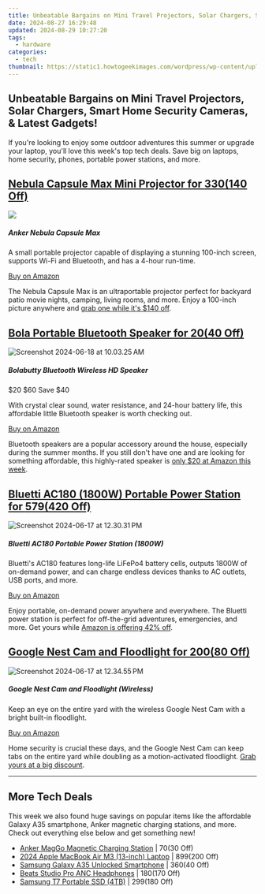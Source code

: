 ```yaml
---
title: Unbeatable Bargains on Mini Travel Projectors, Solar Chargers, Smart Home Security Cameras, & Latest Gadgets!
date: 2024-08-27 16:29:48
updated: 2024-08-29 10:27:20
tags:
  - hardware
categories:
  - tech
thumbnail: https://static1.howtogeekimages.com/wordpress/wp-content/uploads/2024/06/copy-of-copy-of-tri-fold-1920px-header-2.jpg
---
```


## Unbeatable Bargains on Mini Travel Projectors, Solar Chargers, Smart Home Security Cameras, & Latest Gadgets!

If you're looking to enjoy some outdoor adventures this summer or upgrade your laptop, you'll love this week's top tech deals. Save big on laptops, home security, phones, portable power stations, and more.

## [Nebula Capsule Max Mini Projector for $330 ($140 Off)](https://www.amazon.com/dp/B07TF834PT?th=1&tag=hotoge-20&ascsubtag=UUhtgUeUpU2003672&asc%5Frefurl=https%3A%2F%2Fwww.howtogeek.com%2Ftech-deals-portable-projector-power-station-galaxy-phones%2F&asc%5Fcampaign=Short-Term) 

![](https://static1.howtogeekimages.com/wordpress/wp-content/uploads/2023/08/41viwsrxfll-_sl500_.jpg) 

#####  Anker Nebula Capsule Max

A small portable projector capable of displaying a stunning 100-inch screen, supports Wi-Fi and Bluetooth, and has a 4-hour run-time.

[Buy on Amazon](https://www.amazon.com/dp/B07TF834PT?th=1&tag=hotoge-20&ascsubtag=UUhtgUeUpU2003672&asc%5Frefurl=https%3A%2F%2Fwww.howtogeek.com%2Ftech-deals-portable-projector-power-station-galaxy-phones%2F&asc%5Fcampaign=Short-Term) 

 The Nebula Capsule Max is an ultraportable projector perfect for backyard patio movie nights, camping, living rooms, and more. Enjoy a 100-inch picture anywhere and [grab one while it's $140 off](https://www.amazon.com/dp/B07TF834PT?th=1&tag=hotoge-20&ascsubtag=UUhtgUeUpU2003672&asc%5Frefurl=https%3A%2F%2Fwww.howtogeek.com%2Ftech-deals-portable-projector-power-station-galaxy-phones%2F&asc%5Fcampaign=Short-Term).

## [Bola Portable Bluetooth Speaker for $20 ($40 Off)](https://www.amazon.com/Bluetooth-Waterproof-Playtime-Portable-Electronic/dp/B0BRKPVZB4?th=1&tag=hotoge-20&ascsubtag=UUhtgUeUpU2003672&asc%5Frefurl=https%3A%2F%2Fwww.howtogeek.com%2Ftech-deals-portable-projector-power-station-galaxy-phones%2F&asc%5Fcampaign=Short-Term) 

![Screenshot 2024-06-18 at 10.03.25 AM](https://static1.howtogeekimages.com/wordpress/wp-content/uploads/2024/06/screenshot-2024-06-18-at-10-03-25-am.jpg) 

#####  Bolabutty Bluetooth Wireless HD Speaker

$20 $60 Save $40 

With crystal clear sound, water resistance, and 24-hour battery life, this affordable little Bluetooth speaker is worth checking out. 

[Buy on Amazon](https://www.amazon.com/Bluetooth-Waterproof-Playtime-Portable-Electronic/dp/B0BRKPVZB4?th=1&tag=hotoge-20&ascsubtag=UUhtgUeUpU2003672&asc%5Frefurl=https%3A%2F%2Fwww.howtogeek.com%2Ftech-deals-portable-projector-power-station-galaxy-phones%2F&asc%5Fcampaign=Short-Term) 

 Bluetooth speakers are a popular accessory around the house, especially during the summer months. If you still don't have one and are looking for something affordable, this highly-rated speaker is [only $20 at Amazon this week](https://www.amazon.com/Bluetooth-Waterproof-Playtime-Portable-Electronic/dp/B0BRKPVZB4?th=1&tag=hotoge-20&ascsubtag=UUhtgUeUpU2003672&asc%5Frefurl=https%3A%2F%2Fwww.howtogeek.com%2Ftech-deals-portable-projector-power-station-galaxy-phones%2F&asc%5Fcampaign=Short-Term).

## [Bluetti AC180 (1800W) Portable Power Station for $579 ($420 Off)](https://www.amazon.com/BLUETTI-Portable-AC180-Generator-Off-grid/dp/B0C1SMJTDT?th=1&tag=hotoge-20&ascsubtag=UUhtgUeUpU2003672&asc%5Frefurl=https%3A%2F%2Fwww.howtogeek.com%2Ftech-deals-portable-projector-power-station-galaxy-phones%2F&asc%5Fcampaign=Short-Term) 

![Screenshot 2024-06-17 at 12.30.31 PM](https://static1.howtogeekimages.com/wordpress/wp-content/uploads/2024/06/screenshot-2024-06-17-at-12-30-31-pm.jpg) 

#####  Bluetti AC180 Portable Power Station (1800W)

Bluetti's AC180 features long-life LiFePo4 battery cells, outputs 1800W of on-demand power, and can charge endless devices thanks to AC outlets, USB ports, and more. 

[Buy on Amazon](https://www.amazon.com/BLUETTI-Portable-AC180-Generator-Off-grid/dp/B0C1SMJTDT?th=1&tag=hotoge-20&ascsubtag=UUhtgUeUpU2003672&asc%5Frefurl=https%3A%2F%2Fwww.howtogeek.com%2Ftech-deals-portable-projector-power-station-galaxy-phones%2F&asc%5Fcampaign=Short-Term) 

 Enjoy portable, on-demand power anywhere and everywhere. The Bluetti power station is perfect for off-the-grid adventures, emergencies, and more. Get yours while [Amazon is offering 42% off](https://www.amazon.com/BLUETTI-Portable-AC180-Generator-Off-grid/dp/B0C1SMJTDT?th=1&tag=hotoge-20&ascsubtag=UUhtgUeUpU2003672&asc%5Frefurl=https%3A%2F%2Fwww.howtogeek.com%2Ftech-deals-portable-projector-power-station-galaxy-phones%2F&asc%5Fcampaign=Short-Term).

## [Google Nest Cam and Floodlight for $200 ($80 Off)](https://www.amazon.com/Google-G3AL9-GPLE9-Nest-Floodlight/dp/B09J9ZWZ9Q?th=1&tag=hotoge-20&ascsubtag=UUhtgUeUpU2003672&asc%5Frefurl=https%3A%2F%2Fwww.howtogeek.com%2Ftech-deals-portable-projector-power-station-galaxy-phones%2F&asc%5Fcampaign=Short-Term) 

![Screenshot 2024-06-17 at 12.34.55 PM](https://static1.howtogeekimages.com/wordpress/wp-content/uploads/2024/06/screenshot-2024-06-17-at-12-34-55-pm.jpg) 

#####  Google Nest Cam and Floodlight (Wireless)

Keep an eye on the entire yard with the wireless Google Nest Cam with a bright built-in floodlight. 

[Buy on Amazon](https://www.amazon.com/Google-G3AL9-GPLE9-Nest-Floodlight/dp/B09J9ZWZ9Q?th=1&tag=hotoge-20&ascsubtag=UUhtgUeUpU2003672&asc%5Frefurl=https%3A%2F%2Fwww.howtogeek.com%2Ftech-deals-portable-projector-power-station-galaxy-phones%2F&asc%5Fcampaign=Short-Term) 

 Home security is crucial these days, and the Google Nest Cam can keep tabs on the entire yard while doubling as a motion-activated floodlight. [Grab yours at a big discount](https://www.amazon.com/Google-G3AL9-GPLE9-Nest-Floodlight/dp/B09J9ZWZ9Q?th=1&tag=hotoge-20&ascsubtag=UUhtgUeUpU2003672&asc%5Frefurl=https%3A%2F%2Fwww.howtogeek.com%2Ftech-deals-portable-projector-power-station-galaxy-phones%2F&asc%5Fcampaign=Short-Term).

---

##  More Tech Deals

 This week we also found huge savings on popular items like the affordable Galaxy A35 smartphone, Anker magnetic charging stations, and more. Check out everything else below and get something new!

* [Anker MagGo Magnetic Charging Station](https://www.amazon.com/Anker-Magnetic-Charging-Certified-Ultra-Fast/dp/B0C9SXT9TC?th=1&tag=hotoge-20&ascsubtag=UUhtgUeUpU2003672&asc%5Frefurl=https%3A%2F%2Fwww.howtogeek.com%2Ftech-deals-portable-projector-power-station-galaxy-phones%2F&asc%5Fcampaign=Short-Term) | $70 ($30 Off)
* [2024 Apple MacBook Air M3 (13-inch) Laptop](https://www.amazon.com/gp/aw/d/B0CX22ZW1T/?tag=hotoge-20&ascsubtag=UUhtgUeUpU2003672&asc%5Frefurl=https%3A%2F%2Fwww.howtogeek.com%2Ftech-deals-portable-projector-power-station-galaxy-phones%2F&asc%5Fcampaign=Short-Term) | $899 ($200 Off)
* [Samsung Galaxy A35 Unlocked Smartphone](https://www.amazon.com/dp/B0CV4NH5T9?th=1&tag=hotoge-20&ascsubtag=UUhtgUeUpU2003672&asc%5Frefurl=https%3A%2F%2Fwww.howtogeek.com%2Ftech-deals-portable-projector-power-station-galaxy-phones%2F&asc%5Fcampaign=Short-Term) | $360 ($40 Off)
* [Beats Studio Pro ANC Headphones](https://www.amazon.com/Beats-Studio-Pro-Personalized-Compatibility/dp/B0C8PR4W22?tag=hotoge-20&ascsubtag=UUhtgUeUpU2003672&asc%5Frefurl=https%3A%2F%2Fwww.howtogeek.com%2Ftech-deals-portable-projector-power-station-galaxy-phones%2F&asc%5Fcampaign=Short-Term) | $180 ($170 Off)
* [Samsung T7 Portable SSD (4TB)](https://www.amazon.com/SAMSUNG-Portable-Professionals-MU-PC4T0T-AM/dp/B0CX9BV341?th=1&tag=hotoge-20&ascsubtag=UUhtgUeUpU2003672&asc%5Frefurl=https%3A%2F%2Fwww.howtogeek.com%2Ftech-deals-portable-projector-power-station-galaxy-phones%2F&asc%5Fcampaign=Short-Term) | $299 ($180 Off)

<ins class="adsbygoogle"
     style="display:block"
     data-ad-format="autorelaxed"
     data-ad-client="ca-pub-7571918770474297"
     data-ad-slot="1223367746"></ins>



<ins class="adsbygoogle"
     style="display:block"
     data-ad-client="ca-pub-7571918770474297"
     data-ad-slot="8358498916"
     data-ad-format="auto"
     data-full-width-responsive="true"></ins>
